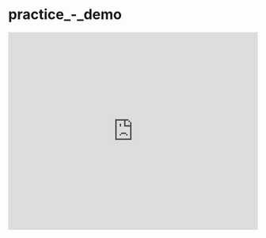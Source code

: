 # practice_-_demo


<iframe src="https://www.slideshare.net/slideshow/embed_code/SLIDESHARE_ID](https://docs.google.com/presentation/d/e/2PACX-1vRDN4F4IcYvZY7zb3L-9NMkzlOXmRfgUhigt_ErBMvKzVlta5Buhc_IP4ZfG-marFk8uNg_j_VrhaYi/embed?start=false&loop=false&delayms=2000)https://docs.google.com/presentation/d/e/2PACX-1vRDN4F4IcYvZY7zb3L-9NMkzlOXmRfgUhigt_ErBMvKzVlta5Buhc_IP4ZfG-marFk8uNg_j_VrhaYi/embed?start=false&loop=false&delayms=2000" width="100%" height="400px" frameborder="0" marginwidth="0" marginheight="0" scrolling="no"></iframe>
